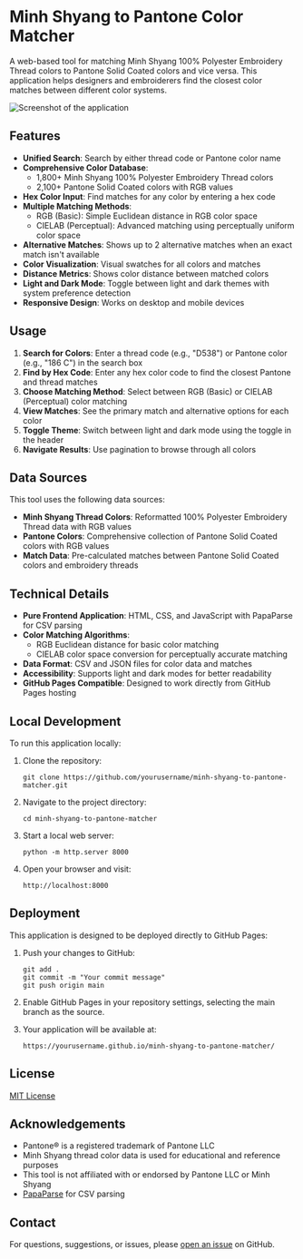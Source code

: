 # Minh Shyang to Pantone Color Matcher

A web-based tool for matching Minh Shyang 100% Polyester Embroidery Thread colors to Pantone Solid Coated colors and vice versa. This application helps designers and embroiderers find the closest color matches between different color systems.

![Screenshot of the application](https://via.placeholder.com/800x450.png?text=Minh+Shyang+to+Pantone+Color+Matcher)

## Features

- **Unified Search**: Search by either thread code or Pantone color name
- **Comprehensive Color Database**: 
  - 1,800+ Minh Shyang 100% Polyester Embroidery Thread colors
  - 2,100+ Pantone Solid Coated colors with RGB values
- **Hex Color Input**: Find matches for any color by entering a hex code
- **Multiple Matching Methods**:
  - RGB (Basic): Simple Euclidean distance in RGB color space
  - CIELAB (Perceptual): Advanced matching using perceptually uniform color space
- **Alternative Matches**: Shows up to 2 alternative matches when an exact match isn't available
- **Color Visualization**: Visual swatches for all colors and matches
- **Distance Metrics**: Shows color distance between matched colors
- **Light and Dark Mode**: Toggle between light and dark themes with system preference detection
- **Responsive Design**: Works on desktop and mobile devices

## Usage

1. **Search for Colors**: Enter a thread code (e.g., "D538") or Pantone color (e.g., "186 C") in the search box
2. **Find by Hex Code**: Enter any hex color code to find the closest Pantone and thread matches
3. **Choose Matching Method**: Select between RGB (Basic) or CIELAB (Perceptual) color matching
4. **View Matches**: See the primary match and alternative options for each color
5. **Toggle Theme**: Switch between light and dark mode using the toggle in the header
6. **Navigate Results**: Use pagination to browse through all colors

## Data Sources

This tool uses the following data sources:

- **Minh Shyang Thread Colors**: Reformatted 100% Polyester Embroidery Thread data with RGB values
- **Pantone Colors**: Comprehensive collection of Pantone Solid Coated colors with RGB values
- **Match Data**: Pre-calculated matches between Pantone Solid Coated colors and embroidery threads

## Technical Details

- **Pure Frontend Application**: HTML, CSS, and JavaScript with PapaParse for CSV parsing
- **Color Matching Algorithms**: 
  - RGB Euclidean distance for basic color matching
  - CIELAB color space conversion for perceptually accurate matching
- **Data Format**: CSV and JSON files for color data and matches
- **Accessibility**: Supports light and dark modes for better readability
- **GitHub Pages Compatible**: Designed to work directly from GitHub Pages hosting

## Local Development

To run this application locally:

1. Clone the repository:
   ```
   git clone https://github.com/yourusername/minh-shyang-to-pantone-matcher.git
   ```

2. Navigate to the project directory:
   ```
   cd minh-shyang-to-pantone-matcher
   ```

3. Start a local web server:
   ```
   python -m http.server 8000
   ```

4. Open your browser and visit:
   ```
   http://localhost:8000
   ```

## Deployment

This application is designed to be deployed directly to GitHub Pages:

1. Push your changes to GitHub:
   ```
   git add .
   git commit -m "Your commit message"
   git push origin main
   ```

2. Enable GitHub Pages in your repository settings, selecting the main branch as the source.

3. Your application will be available at:
   ```
   https://yourusername.github.io/minh-shyang-to-pantone-matcher/
   ```

## License

[MIT License](LICENSE)

## Acknowledgements

- Pantone® is a registered trademark of Pantone LLC
- Minh Shyang thread color data is used for educational and reference purposes
- This tool is not affiliated with or endorsed by Pantone LLC or Minh Shyang
- [PapaParse](https://www.papaparse.com/) for CSV parsing

## Contact

For questions, suggestions, or issues, please [open an issue](https://github.com/yourusername/minh-shyang-to-pantone-matcher/issues) on GitHub.
